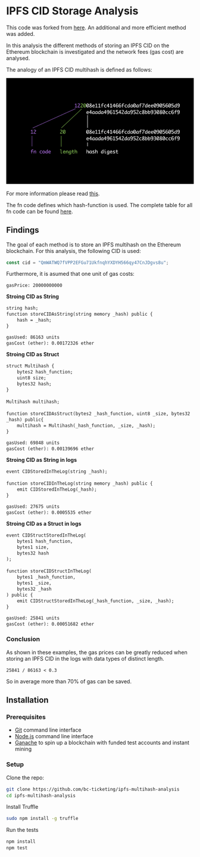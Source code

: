 # IPFS CID Storage Analysis

This code was forked from [here](https://github.com/gjeanmart/stackexchange/tree/master/61100-how-much-does-it-cost-to-store-each-ipfs-hash-in-ethereum-blockchain). An additional and more efficient method was added.

In this analysis the different methods of storing an IPFS CID on the Ethereum blockchain is investigated and the network fees (gas cost) are analysed.

The analogy of an IPFS CID multihash is defined as follows:

![alt text](./multihash.jpg "IPFS CID")

For more information please read [this](https://github.com/multiformats/multihash).

The fn code defines which hash-function is used. The complete table for all fn code can be found [here](https://ipfs.io/ipfs/QmXec1jjwzxWJoNbxQF5KffL8q6hFXm9QwUGaa3wKGk6dT/#title=Multicodecs&src=https://raw.githubusercontent.com/multiformats/multicodec/master/table.csv).

## Findings

The goal of each method is to store an IPFS multihash on the Ethereum blockchain. For this analysis, the following CID is used:

```js
const cid = "QmWATWQ7fVPP2EFGu71UkfnqhYXDYH566qy47CnJDgvs8u";
```

Furthermore, it is asumed that one unit of gas costs:

```
gasPrice: 20000000000
```

**Stroing CID as String**

```solidity
string hash;
function storeCIDAsString(string memory _hash) public {
    hash = _hash;
}
```

```
gasUsed: 86163 units
gasCost (ether): 0.00172326 ether
```

**Stroing CID as Struct**

```solidity
struct Multihash {
    bytes2 hash_function;
    uint8 size;
    bytes32 hash;
}

Multihash multihash;

function storeCIDAsStruct(bytes2 _hash_function, uint8 _size, bytes32 _hash) public{
    multihash = Multihash(_hash_function, _size, _hash);
}
```

```
gasUsed: 69848 units
gasCost (ether): 0.00139696 ether
```

**Stroing CID as String in logs**

```solidity
event CIDStoredInTheLog(string _hash);

function storeCIDInTheLog(string memory _hash) public {
    emit CIDStoredInTheLog(_hash);
}
```

```
gasUsed: 27675 units
gasCost (ether): 0.0005535 ether
```

**Stroing CID as a Struct in logs**

```solidity
event CIDStructStoredInTheLog(
    bytes1 hash_function,
    bytes1 size,
    bytes32 hash
);

function storeCIDStructInTheLog(
    bytes1 _hash_function,
    bytes1 _size,
    bytes32 _hash
) public {
    emit CIDStructStoredInTheLog(_hash_function, _size, _hash);
}
```

```
gasUsed: 25841 units
gasCost (ether): 0.00051682 ether
```

### Conclusion

As shown in these examples, the gas prices can be greatly reduced when storing an IPFS CID in the logs with data types of distinct length.

```
25841 / 86163 < 0.3
```

So in average more than 70% of gas can be saved.

## Installation

### Prerequisites

- [Git](https://git-scm.com/) command line interface
- [Node.js](https://nodejs.org/) command line interface
- [Ganache](https://www.trufflesuite.com/ganache) to spin up a blockchain with funded test accounts and instant mining

### Setup

Clone the repo:

```bash
git clone https://github.com/bc-ticketing/ipfs-multihash-analysis
cd ipfs-multihash-analysis
```

Install Truffle

```bash
sudo npm install -g truffle
```

Run the tests

```bash
npm install
npm test
```
